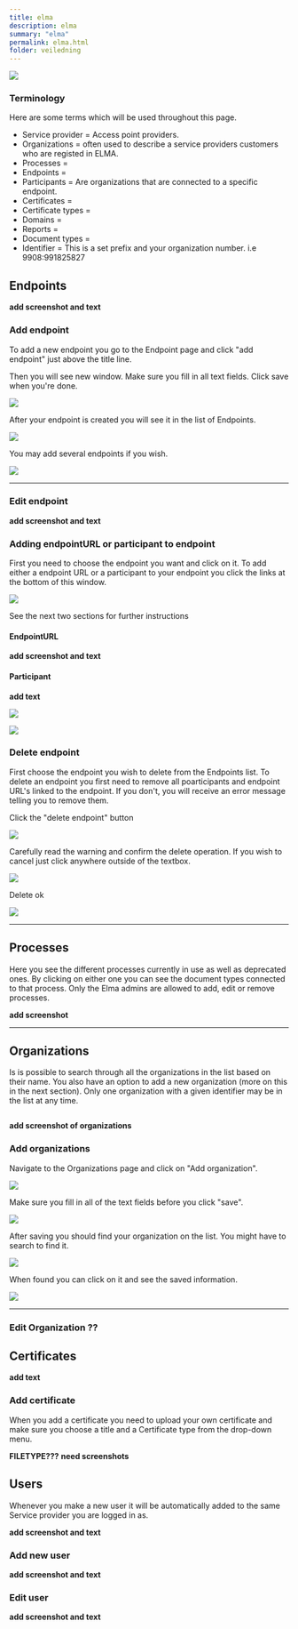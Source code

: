 ```yaml
---
title: elma
description: elma
summary: "elma"
permalink: elma.html
folder: veiledning
---
```


![](https://raw.githubusercontent.com/difi/move-integrasjonspunkt/gh-pages/resources/Under_construction.png)

### Terminology
Here are some terms which will be used throughout this page.

- Service provider = Access point providers.
- Organizations = often used to describe a service providers customers who are registed in ELMA. 
- Processes = 
- Endpoints =
- Participants = Are organizations that are connected to a specific endpoint.
- Certificates =  
- Certificate types = 
- Domains = 
- Reports = 
- Document types = 
- Identifier = This is a set prefix and your organization number. i.e 9908:991825827

## Endpoints

**add screenshot and text**

### Add endpoint
To add a new endpoint you go to the Endpoint page and click "add endpoint" just above the title line.

Then you will see new window. Make sure you fill in all text fields. Click save when you're done.

![](https://raw.githubusercontent.com/difi/move-integrasjonspunkt/gh-pages/resources/elma/ny_endpoint_0.PNG)

After your endpoint is created you will see it in the list of Endpoints. 

![](https://raw.githubusercontent.com/difi/move-integrasjonspunkt/gh-pages/resources/elma/ny_endpoint_1.PNG)

You may add several endpoints if you wish.

![](https://raw.githubusercontent.com/difi/move-integrasjonspunkt/gh-pages/resources/elma/ny_endpoint_2.PNG)

---

### Edit endpoint

**add screenshot and text**

### Adding endpointURL or participant to endpoint
First you need to choose the endpoint you want and click on it. To add either a endpoint URL or a participant to your endpoint you click the links at the bottom of this window. 

![](https://raw.githubusercontent.com/difi/move-integrasjonspunkt/gh-pages/resources/elma/endpointurl_add_0.PNG)

See the next two sections for further instructions

#### EndpointURL

**add screenshot and text**

#### Participant
**add text**

![](https://raw.githubusercontent.com/difi/move-integrasjonspunkt/gh-pages/resources/elma/add_participant_0.PNG)


![](https://raw.githubusercontent.com/difi/move-integrasjonspunkt/gh-pages/resources/elma/add_participant_1.PNG)

### Delete endpoint
First choose the endpoint you wish to delete from the Endpoints list. To delete an endpoint you first need to remove all poarticipants and endpoint URL's linked to the endpoint. If you don't, you will receive an error message telling you to remove them.

Click the "delete endpoint" button

![](https://raw.githubusercontent.com/difi/move-integrasjonspunkt/gh-pages/resources/elma/delete_endpoint_0.PNG)

Carefully read the warning and confirm the delete operation. If you wish to cancel just click anywhere outside of the textbox.

![](https://raw.githubusercontent.com/difi/move-integrasjonspunkt/gh-pages/resources/elma/delete_endpoint_1.PNG)

Delete ok

![](https://raw.githubusercontent.com/difi/move-integrasjonspunkt/gh-pages/resources/elma/delete_endpoint_2.PNG)

---

## Processes
Here you see the different processes currently in use as well as deprecated ones. By clicking on either one you can see the document types connected to that process. Only the Elma admins are allowed to add, edit or remove processes.

**add screenshot**
![]()

---

## Organizations 
Is is possible to search through all the organizations in the list based on their name. You also have an option to add a new organization (more on this in the next section). Only one organization with a given identifier may be in the list at any time.

![]()

**add screenshot of organizations**

### Add organizations
Navigate to the Organizations page and click on "Add organization".

![](https://raw.githubusercontent.com/difi/move-integrasjonspunkt/gh-pages/resources/elma/ny_org_0.PNG)

Make sure you fill in all of the text fields before you click "save".

![](https://raw.githubusercontent.com/difi/move-integrasjonspunkt/gh-pages/resources/elma/ny_org_2.PNG)

After saving you should find your organization on the list. You might have to search to find it.

![](https://raw.githubusercontent.com/difi/move-integrasjonspunkt/gh-pages/resources/elma/ny_org_3.PNG)

When found you can click on it and see the saved information.

![](https://raw.githubusercontent.com/difi/move-integrasjonspunkt/gh-pages/resources/elma/ny_org_4.PNG)

---

### Edit Organization ??

## Certificates
**add text**

### Add certificate
When you add a certificate you need to upload your own certificate and make sure you choose a title and a Certificate type from the drop-down menu. 

**FILETYPE???**
**need screenshots**

## Users 
Whenever you make a new user it will be automatically added to the same Service provider you are logged in as. 

**add screenshot and text**

### Add new user

**add screenshot and text**

### Edit user

**add screenshot and text**
